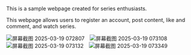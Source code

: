 This is a sample webpage created for series enthusiasts.

This webpage allows users to register an account, post content, like and comment, and watch series.

![屏幕截图 2025-03-19 072807](https://github.com/user-attachments/assets/d22e0d0c-8f21-4787-8850-b4b48034dac3)　![屏幕截图 2025-03-19 073108](https://github.com/user-attachments/assets/84a50c04-e7a2-4775-b271-6226c8f9722f)
![屏幕截图 2025-03-19 073132](https://github.com/user-attachments/assets/3053a45c-e64b-49f7-bd0e-da96282f1248)　![屏幕截图 2025-03-19 073349](https://github.com/user-attachments/assets/8ab73b53-382f-4ae2-9dde-4588589feb64)

